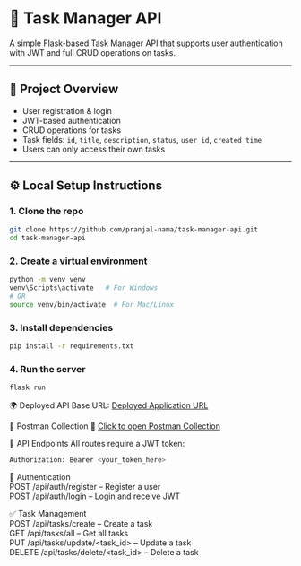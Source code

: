 # 📝 Task Manager API

A simple Flask-based Task Manager API that supports user authentication with JWT and full CRUD operations on tasks.

---

## 🚀 Project Overview

- User registration & login
- JWT-based authentication
- CRUD operations for tasks
- Task fields: `id`, `title`, `description`, `status`, `user_id`, `created_time`
- Users can only access their own tasks

---

## ⚙️ Local Setup Instructions

### 1. Clone the repo

```bash
git clone https://github.com/pranjal-nama/task-manager-api.git
cd task-manager-api
```

### 2. Create a virtual environment

```bash
python -m venv venv
venv\Scripts\activate   # For Windows
# OR
source venv/bin/activate  # For Mac/Linux
```

### 3. Install dependencies

```bash
pip install -r requirements.txt
```

### 4. Run the server

```bash
flask run
```

🌍 Deployed API
Base URL: [Deployed Application URL](https://task-manager-api-1-nxbw.onrender.com)

📮 Postman Collection
🔗 [Click to open Postman Collection](https://restless-comet-225423.postman.co/workspace/New-Team-Workspace~3bd7df40-53ee-4d3d-a669-c5d20e5b5ce2/collection/24880685-f0dc90b5-f5e3-41a5-bde9-7dd03c8c8d90?action=share&creator=24880685)

📘 API Endpoints
All routes require a JWT token:
```bash
Authorization: Bearer <your_token_here>
```

🧑 Authentication  
POST /api/auth/register – Register a user  
POST /api/auth/login – Login and receive JWT  

✅ Task Management  
POST /api/tasks/create – Create a task  
GET /api/tasks/all – Get all tasks  
PUT /api/tasks/update/<task_id> – Update a task  
DELETE /api/tasks/delete/<task_id> – Delete a task  
